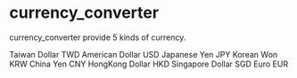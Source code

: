 # currency_converter
currency_converter provide 5 kinds of currency.


Taiwan Dollar TWD
American Dollar USD
Japanese Yen JPY
Korean Won KRW
China Yen CNY
HongKong Dollar HKD
Singapore Dollar SGD
Euro EUR
